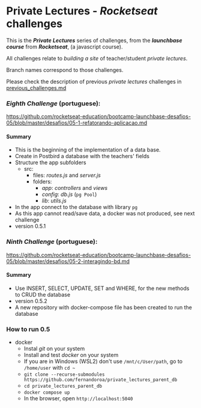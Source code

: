 # Private Lectures - ***Rocketseat*** challenges

This is the ***Private Lectures*** series of challenges, from the ***launchbase course*** from ***Rocketseat***, (a javascript course).  

All challenges relate to *building a site* of teacher/student *private lectures*.

Branch names correspond to those challenges.

Please check the description of previous *private lectures* challenges in [previous_challenges.md](previous_challenges.md)

### ***Eighth Challenge*** (portuguese):

https://github.com/rocketseat-education/bootcamp-launchbase-desafios-05/blob/master/desafios/05-1-refatorando-aplicacao.md

#### Summary

* This is the beginning of the implementation of a data base.
* Create in Postbird a database with the teachers' fields
* Structure the app subfolders
  - src:
    * files: *routes.js* and *server.js*
    * folders:
      * *app*: *controllers* and *views*
      * *config*: *db.js* (`pg Pool`)
      * *lib*: *utils.js*
* In the app connect to the database with library `pg`
* As this app cannot read/save data, a docker was not produced, see next challenge
* version 0.5.1

### ***Ninth Challenge*** (portuguese):

https://github.com/rocketseat-education/bootcamp-launchbase-desafios-05/blob/master/desafios/05-2-interagindo-bd.md

#### Summary

* Use INSERT, SELECT, UPDATE, SET and WHERE, for the new methods to CRUD the database
* version 0.5.2
* A new repository with docker-compose file has been created to run the database

### How to run 0.5

- docker
  * Instal *git* on your system
  * Install and test *docker* on your system
  * If you are in Windows (WSL2) don't use `/mnt/c/User/path`, go to `/home/user` with `cd ~`
  * `git clone --recurse-submodules https://github.com/fernandoroa/private_lectures_parent_db`
  * `cd private_lectures_parent_db`
  * `docker compose up`
  * In the browser, open `http://localhost:5040`